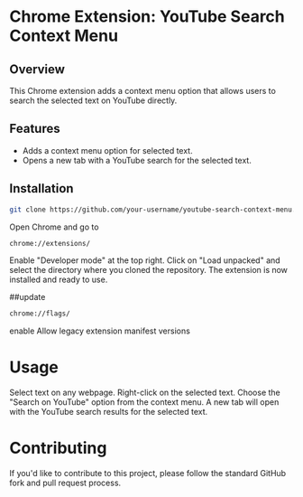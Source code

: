# Chrome Extension: YouTube Search Context Menu

## Overview

This Chrome extension adds a context menu option that allows users to search the selected text on YouTube directly.

## Features

- Adds a context menu option for selected text.
- Opens a new tab with a YouTube search for the selected text.

## Installation

```bash
git clone https://github.com/your-username/youtube-search-context-menu.git
```
Open Chrome and go to 
```bash
chrome://extensions/
```
Enable "Developer mode" at the top right.
Click on "Load unpacked" and select the directory where you cloned the repository.
The extension is now installed and ready to use.

##update
```bash
chrome://flags/
```
enable
Allow legacy extension manifest versions


# Usage
Select text on any webpage.
Right-click on the selected text.
Choose the "Search on YouTube" option from the context menu.
A new tab will open with the YouTube search results for the selected text.

# Contributing
If you'd like to contribute to this project, please follow the standard GitHub fork and pull request process.
